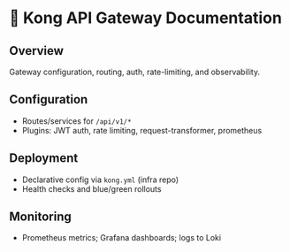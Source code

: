 # 🚪 Kong API Gateway Documentation

## Overview

Gateway configuration, routing, auth, rate-limiting, and observability.

## Configuration

- Routes/services for `/api/v1/*`
- Plugins: JWT auth, rate limiting, request-transformer, prometheus

## Deployment

- Declarative config via `kong.yml` (infra repo)
- Health checks and blue/green rollouts

## Monitoring

- Prometheus metrics; Grafana dashboards; logs to Loki


